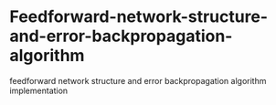 # Feedforward-network-structure-and-error-backpropagation-algorithm
feedforward network structure and error backpropagation algorithm implementation
